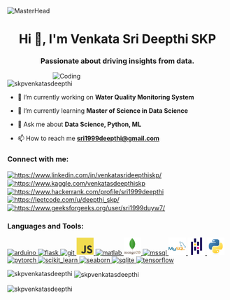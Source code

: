 ![MasterHead](https://camo.githubusercontent.com/c7299fe2075350401286e4c7b7f5221162fbd6ccfb34bc63b93319acf1093406/68747470733a2f2f6d656469612e67726170686173736574732e636f6d2f694f48566b775a4a53524f4f394c616670486958)
<h1 align="center">Hi 👋, I'm Venkata Sri Deepthi SKP</h1>
<h3 align="center">Passionate about driving insights from data.</h3>
<img align="right" alt="Coding" width="400" src="https://i.pinimg.com/originals/9e/0a/c8/9e0ac82bc17ff00708da6bd09593177e.gif">

<p align="left"> <img src="https://komarev.com/ghpvc/?username=SKPVenkataSDeepthi&label=Profile%20views&color=0e75b6&style=flat" alt="skpvenkatasdeepthi" /> </p>

- 🔭 I’m currently working on **Water Quality Monitoring System**

- 🌱 I’m currently learning **Master of Science in Data Science**

- 💬 Ask me about **Data Science, Python, ML**

- 📫 How to reach me **sri1999deepthi@gmail.com**

<h3 align="left">Connect with me:</h3>
<p align="left">
<a href="https://www.linkedin.com/in/venkatasrideepthiskp/" target="blank"><img align="center" src="https://raw.githubusercontent.com/rahuldkjain/github-profile-readme-generator/master/src/images/icons/Social/linked-in-alt.svg" alt="https://www.linkedin.com/in/venkatasrideepthiskp/" height="30" width="40" /></a>
<a href="https://www.kaggle.com/venkatasdeepthiskp" target="blank"><img align="center" src="https://raw.githubusercontent.com/rahuldkjain/github-profile-readme-generator/master/src/images/icons/Social/kaggle.svg" alt="https://www.kaggle.com/venkatasdeepthiskp" height="30" width="40" /></a>
<a href="https://www.hackerrank.com/profile/sri1999deepthi" target="blank"><img align="center" src="https://raw.githubusercontent.com/rahuldkjain/github-profile-readme-generator/master/src/images/icons/Social/hackerrank.svg" alt="https://www.hackerrank.com/profile/sri1999deepthi" height="30" width="40" /></a>
<a href="https://leetcode.com/u/deepthi_skp/" target="blank"><img align="center" src="https://raw.githubusercontent.com/rahuldkjain/github-profile-readme-generator/master/src/images/icons/Social/leet-code.svg" alt="https://leetcode.com/u/deepthi_skp/" height="30" width="40" /></a>
<a href="https://www.geeksforgeeks.org/user/sri1999duyw7/" target="blank"><img align="center" src="https://raw.githubusercontent.com/rahuldkjain/github-profile-readme-generator/master/src/images/icons/Social/geeks-for-geeks.svg" alt="https://www.geeksforgeeks.org/user/sri1999duyw7/" height="30" width="40" /></a>
</p>

<h3 align="left">Languages and Tools:</h3>
<p align="left"> <a href="https://www.arduino.cc/" target="_blank" rel="noreferrer"> <img src="https://cdn.worldvectorlogo.com/logos/arduino-1.svg" alt="arduino" width="40" height="40"/> </a> <a href="https://flask.palletsprojects.com/" target="_blank" rel="noreferrer"> <img src="https://www.vectorlogo.zone/logos/pocoo_flask/pocoo_flask-icon.svg" alt="flask" width="40" height="40"/> </a> <a href="https://git-scm.com/" target="_blank" rel="noreferrer"> <img src="https://www.vectorlogo.zone/logos/git-scm/git-scm-icon.svg" alt="git" width="40" height="40"/> </a> <a href="https://developer.mozilla.org/en-US/docs/Web/JavaScript" target="_blank" rel="noreferrer"> <img src="https://raw.githubusercontent.com/devicons/devicon/master/icons/javascript/javascript-original.svg" alt="javascript" width="40" height="40"/> </a> <a href="https://www.mathworks.com/" target="_blank" rel="noreferrer"> <img src="https://upload.wikimedia.org/wikipedia/commons/2/21/Matlab_Logo.png" alt="matlab" width="40" height="40"/> </a> <a href="https://www.mongodb.com/" target="_blank" rel="noreferrer"> <img src="https://raw.githubusercontent.com/devicons/devicon/master/icons/mongodb/mongodb-original-wordmark.svg" alt="mongodb" width="40" height="40"/> </a> <a href="https://www.microsoft.com/en-us/sql-server" target="_blank" rel="noreferrer"> <img src="https://www.svgrepo.com/show/303229/microsoft-sql-server-logo.svg" alt="mssql" width="40" height="40"/> </a> <a href="https://www.mysql.com/" target="_blank" rel="noreferrer"> <img src="https://raw.githubusercontent.com/devicons/devicon/master/icons/mysql/mysql-original-wordmark.svg" alt="mysql" width="40" height="40"/> </a> <a href="https://pandas.pydata.org/" target="_blank" rel="noreferrer"> <img src="https://raw.githubusercontent.com/devicons/devicon/2ae2a900d2f041da66e950e4d48052658d850630/icons/pandas/pandas-original.svg" alt="pandas" width="40" height="40"/> </a> <a href="https://www.python.org" target="_blank" rel="noreferrer"> <img src="https://raw.githubusercontent.com/devicons/devicon/master/icons/python/python-original.svg" alt="python" width="40" height="40"/> </a> <a href="https://pytorch.org/" target="_blank" rel="noreferrer"> <img src="https://www.vectorlogo.zone/logos/pytorch/pytorch-icon.svg" alt="pytorch" width="40" height="40"/> </a> <a href="https://scikit-learn.org/" target="_blank" rel="noreferrer"> <img src="https://upload.wikimedia.org/wikipedia/commons/0/05/Scikit_learn_logo_small.svg" alt="scikit_learn" width="40" height="40"/> </a> <a href="https://seaborn.pydata.org/" target="_blank" rel="noreferrer"> <img src="https://seaborn.pydata.org/_images/logo-mark-lightbg.svg" alt="seaborn" width="40" height="40"/> </a> <a href="https://www.sqlite.org/" target="_blank" rel="noreferrer"> <img src="https://www.vectorlogo.zone/logos/sqlite/sqlite-icon.svg" alt="sqlite" width="40" height="40"/> </a> <a href="https://www.tensorflow.org" target="_blank" rel="noreferrer"> <img src="https://www.vectorlogo.zone/logos/tensorflow/tensorflow-icon.svg" alt="tensorflow" width="40" height="40"/> </a> </p>

<p><img align="left" src="https://github-readme-stats.vercel.app/api/top-langs?username=skpvenkatasdeepthi&show_icons=true&locale=en&layout=compact" alt="skpvenkatasdeepthi" /></p>

<p>&nbsp;<img align="center" src="https://github-readme-stats.vercel.app/api?username=skpvenkatasdeepthi&show_icons=true&locale=en" alt="skpvenkatasdeepthi" /></p>

<p><img align="center" src="https://github-readme-streak-stats.herokuapp.com/?user=skpvenkatasdeepthi&" alt="skpvenkatasdeepthi" /></p>

